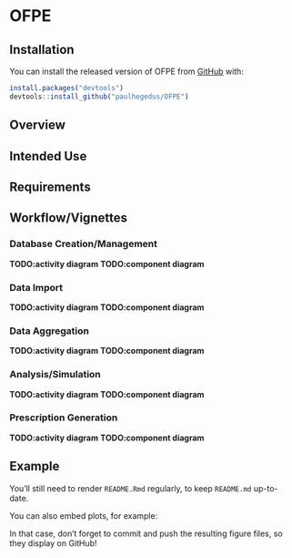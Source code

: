 
<!-- README.md is generated from README.Rmd. Please edit that file -->

# OFPE

<!-- badges: start -->

<!-- badges: end -->

## Installation

You can install the released version of OFPE from
[GitHub](https://github.com) with:

``` r
install.packages("devtools")
devtools::install_github("paulhegedus/OFPE")
```

## Overview

## Intended Use

## Requirements

## Workflow/Vignettes

### Database Creation/Management

**TODO:activity diagram** **TODO:component diagram**

### Data Import

**TODO:activity diagram** **TODO:component diagram**

### Data Aggregation

**TODO:activity diagram** **TODO:component diagram**

### Analysis/Simulation

**TODO:activity diagram** **TODO:component diagram**

### Prescription Generation

**TODO:activity diagram** **TODO:component diagram**

## Example

You’ll still need to render `README.Rmd` regularly, to keep `README.md`
up-to-date.

You can also embed plots, for example:

In that case, don’t forget to commit and push the resulting figure
files, so they display on GitHub\!
